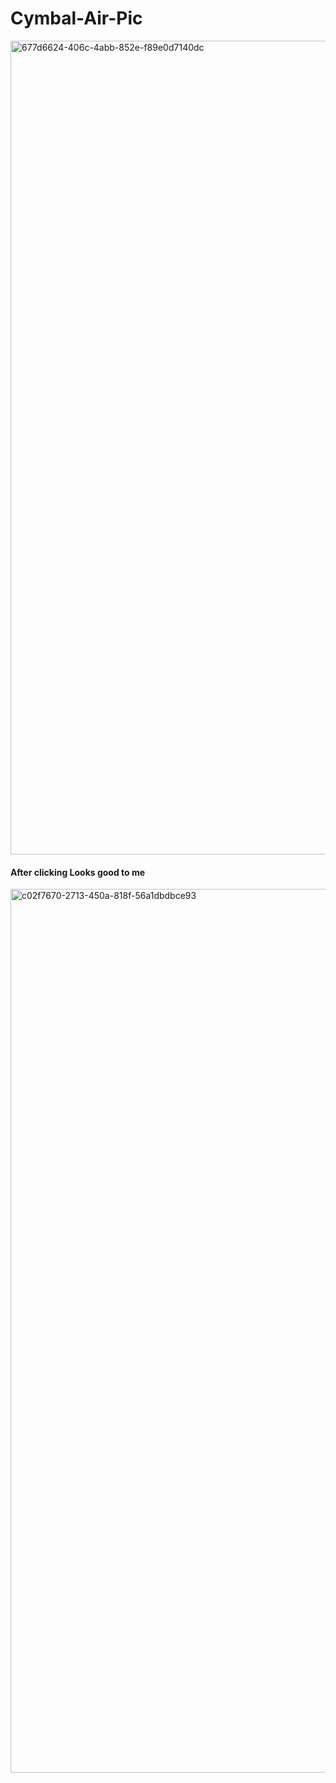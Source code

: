 # Cymbal-Air-Pic

<img width="2018" height="1302" alt="677d6624-406c-4abb-852e-f89e0d7140dc" src="https://github.com/user-attachments/assets/72c125c5-2fff-49de-84ed-69904ee42d38" />

#### After clicking Looks good to me

<img width="2476" height="1414" alt="c02f7670-2713-450a-818f-56a1dbdbce93" src="https://github.com/user-attachments/assets/b5cb34f3-d49e-4814-901d-c0acc14e9c04" />


